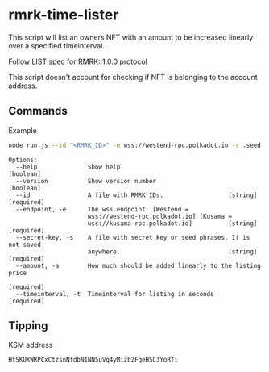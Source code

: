 # rmrk-time-lister

This script will list an owners NFT with an amount to be increased linearly over a specified timeinterval.

[Follow LIST spec for RMRK::1.0.0 protocol](https://github.com/rmrk-team/rmrk-spec/blob/master/standards/rmrk1.0.0/interactions/list.md)

This script doesn't account for checking if NFT is belonging to the account address.

## Commands

Example

```sh
node run.js --id "<RMRK_ID>" -e wss://westend-rpc.polkadot.io -s .seed -a 0.1 -t 7
```

```text
Options:
  --help              Show help                                        [boolean]
  --version           Show version number                              [boolean]
  --id                A file with RMRK IDs.                  [string] [required]
  --endpoint, -e      The wss endpoint. [Westend =
                      wss://westend-rpc.polkadot.io] [Kusama =
                      wss://kusama-rpc.polkadot.io]          [string] [required]
  --secret-key, -s    A file with secret key or seed phrases. It is not saved
                      anywhere.                              [string] [required]
  --amount, -a        How much should be added linearly to the listing price
                                                                      [required]
  --timeinterval, -t  Timeinterval for listing in seconds             [required]
```

## Tipping

KSM address

```text
HtSKUKWRPCxCtzsnNfdbN1NN5uVq4yMizb2FqeHSC3YoRTi
```
